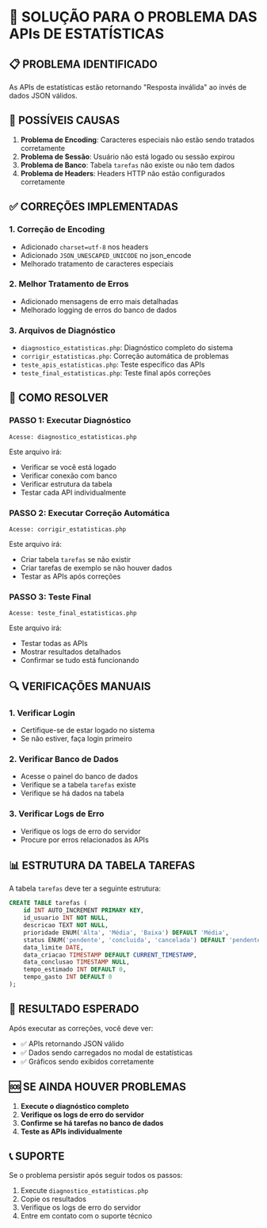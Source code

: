 # 🔧 SOLUÇÃO PARA O PROBLEMA DAS APIs DE ESTATÍSTICAS

## 📋 PROBLEMA IDENTIFICADO
As APIs de estatísticas estão retornando "Resposta inválida" ao invés de dados JSON válidos.

## 🎯 POSSÍVEIS CAUSAS
1. **Problema de Encoding**: Caracteres especiais não estão sendo tratados corretamente
2. **Problema de Sessão**: Usuário não está logado ou sessão expirou
3. **Problema de Banco**: Tabela `tarefas` não existe ou não tem dados
4. **Problema de Headers**: Headers HTTP não estão configurados corretamente

## ✅ CORREÇÕES IMPLEMENTADAS

### 1. **Correção de Encoding**
- Adicionado `charset=utf-8` nos headers
- Adicionado `JSON_UNESCAPED_UNICODE` no json_encode
- Melhorado tratamento de caracteres especiais

### 2. **Melhor Tratamento de Erros**
- Adicionado mensagens de erro mais detalhadas
- Melhorado logging de erros do banco de dados

### 3. **Arquivos de Diagnóstico**
- `diagnostico_estatisticas.php`: Diagnóstico completo do sistema
- `corrigir_estatisticas.php`: Correção automática de problemas
- `teste_apis_estatisticas.php`: Teste específico das APIs
- `teste_final_estatisticas.php`: Teste final após correções

## 🚀 COMO RESOLVER

### **PASSO 1: Executar Diagnóstico**
```
Acesse: diagnostico_estatisticas.php
```
Este arquivo irá:
- Verificar se você está logado
- Verificar conexão com banco
- Verificar estrutura da tabela
- Testar cada API individualmente

### **PASSO 2: Executar Correção Automática**
```
Acesse: corrigir_estatisticas.php
```
Este arquivo irá:
- Criar tabela `tarefas` se não existir
- Criar tarefas de exemplo se não houver dados
- Testar as APIs após correções

### **PASSO 3: Teste Final**
```
Acesse: teste_final_estatisticas.php
```
Este arquivo irá:
- Testar todas as APIs
- Mostrar resultados detalhados
- Confirmar se tudo está funcionando

## 🔍 VERIFICAÇÕES MANUAIS

### **1. Verificar Login**
- Certifique-se de estar logado no sistema
- Se não estiver, faça login primeiro

### **2. Verificar Banco de Dados**
- Acesse o painel do banco de dados
- Verifique se a tabela `tarefas` existe
- Verifique se há dados na tabela

### **3. Verificar Logs de Erro**
- Verifique os logs de erro do servidor
- Procure por erros relacionados às APIs

## 📊 ESTRUTURA DA TABELA TAREFAS

A tabela `tarefas` deve ter a seguinte estrutura:

```sql
CREATE TABLE tarefas (
    id INT AUTO_INCREMENT PRIMARY KEY,
    id_usuario INT NOT NULL,
    descricao TEXT NOT NULL,
    prioridade ENUM('Alta', 'Média', 'Baixa') DEFAULT 'Média',
    status ENUM('pendente', 'concluida', 'cancelada') DEFAULT 'pendente',
    data_limite DATE,
    data_criacao TIMESTAMP DEFAULT CURRENT_TIMESTAMP,
    data_conclusao TIMESTAMP NULL,
    tempo_estimado INT DEFAULT 0,
    tempo_gasto INT DEFAULT 0
);
```

## 🎯 RESULTADO ESPERADO

Após executar as correções, você deve ver:
- ✅ APIs retornando JSON válido
- ✅ Dados sendo carregados no modal de estatísticas
- ✅ Gráficos sendo exibidos corretamente

## 🆘 SE AINDA HOUVER PROBLEMAS

1. **Execute o diagnóstico completo**
2. **Verifique os logs de erro do servidor**
3. **Confirme se há tarefas no banco de dados**
4. **Teste as APIs individualmente**

## 📞 SUPORTE

Se o problema persistir após seguir todos os passos:
1. Execute `diagnostico_estatisticas.php`
2. Copie os resultados
3. Verifique os logs de erro do servidor
4. Entre em contato com o suporte técnico
